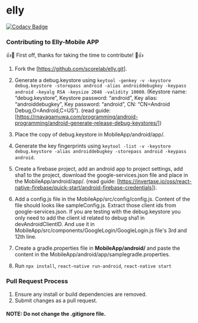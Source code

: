 # elly

[![Codacy Badge](https://api.codacy.com/project/badge/Grade/b503bbdda5cf47288eab2257b1530cc3)](https://app.codacy.com/manual/janethavi/elly?utm_source=github.com&utm_medium=referral&utm_content=janethavi/elly&utm_campaign=Badge_Grade_Dashboard)

### Contributing to Elly-Mobile APP

:+1::tada: First off, thanks for taking the time to contribute! :tada::+1:

1. Fork the [https://github.com/scorelab/elly.git].

2. Generate a debug.keystore using `keytool -genkey -v -keystore debug.keystore -storepass android -alias androiddebugkey -keypass android -keyalg RSA -keysize 2048 -validity 10000`. (Keystore name: “debug.keystore”, Keystore password: “android”,     Key alias: “androiddebugkey”, Key password: “android”, CN: “CN=Android Debug,O=Android,C=US”). (read guide: [https://rnavagamuwa.com/programming/android-programming/android-generate-release-debug-keystores/])

3. Place the copy of debug.keystore in MobileApp/android/app/.

4. Generate the key fingerprints using `keytool -list -v -keystore debug.keystore -alias androiddebugkey -storepass android -keypass android`.

5. Create a firebase project, add an android app to project settings, add sha1 to the project, download the google-services.json file and place in the MobileApp/android/app/. (read guide: [https://invertase.io/oss/react-native-firebase/quick-start/android-firebase-credentials]).

6. Add a config.js file in the MobileApp/src/config/config.js. Content of the file should looks like sampleConfig.js. Extract those client ids from google-services.json. If you are testing with the debug.keystore you only need to add the client id related to debug sha1 in devAndroidClientID. And use it in MobileApp/src/components/GoogleLogin/GoogleLogin.js file's 3rd and 12th line.

7. Create a gradle.properties file in **MobileApp/android/** and paste the content in the MobileApp/android/app/samplegradle.properties.

8. Run `npx install`, `react-native run-android`, `react-native start`

### Pull Request Process
1. Ensure any install or build dependencies are removed.
2. Submit changes as a pull request.

#### NOTE: Do not change the .gitignore file.
